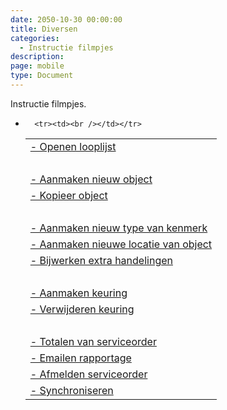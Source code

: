 ```yaml
---
date: 2050-10-30 00:00:00
title: Diversen
categories:
  - Instructie filmpjes
description:
page: mobile
type: Document
---
```


Instructie filmpjes.
- []()

    <table>
        <tr><td><a href="http://ignissoftware.nl/helpmobile20/Ignis.Android.Openen looplijst.mp4">- Openen looplijst</a></td></tr>
        <tr><td><br /></td></tr>
        <tr><td><a href="http://ignissoftware.nl/helpmobile20/Ignis.Android.Aanmaken nieuw object in looplijst.mp4">- Aanmaken nieuw object</a></td></tr>
        <tr><td><a href="http://ignissoftware.nl/helpmobile20/Ignis.Android.Kopieer object.mp4">- Kopieer object</a></td></tr>
        <tr><td><br /></td></tr>
        <tr><td><a href="http://ignissoftware.nl/helpmobile20/Ignis.Android.Aanmaken nieuwe type van kenmerk object.mp4">- Aanmaken nieuw type van kenmerk</a></td></tr>
        <tr><td><a href="http://ignissoftware.nl/helpmobile20/Ignis.Android.Aanmaken nieuwe locatie van object.mp4">- Aanmaken nieuwe locatie van object</a></td></tr>
        <tr><td><a href="http://ignissoftware.nl/helpmobile20/Ignis.Android.Bijwerken historie extra handelingen.mp4">- Bijwerken extra handelingen</a></td></tr>
        <tr><td><br /></td></tr>
        <tr><td><a href="http://ignissoftware.nl/helpmobile20/Ignis.Android.Aanmaken.keuring van object.mp4">- Aanmaken keuring</a></td></tr>
        <tr><td><a href="http://ignissoftware.nl/helpmobile20/Ignis.Android.Verwijderen van keuring.mp4">- Verwijderen keuring</a></td></tr>
        <tr><td><br /></td></tr>
        <tr><td><a href="http://ignissoftware.nl/helpmobile20/Ignis.Android.Totalen van servicebon.mp4">- Totalen van serviceorder</a></td></tr>
        <tr><td><a href="http://ignissoftware.nl/helpmobile20/Ignis.Android.Emailen rapportage.mp4">- Emailen rapportage</a></td></tr>
        <tr><td><a href="http://ignissoftware.nl/helpmobile20/Ignis.Android.Afmelden servicebon.mp4">- Afmelden serviceorder</a></td></tr>
        <tr><td><a href="http://ignissoftware.nl/helpmobile20/Ignis.Android.Synchroniseren.goed.mp4">- Synchroniseren</a></td></tr>
        
        <tr><td><br /></td></tr>
     
    </table>
